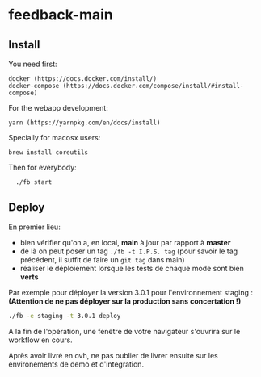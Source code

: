 # feedback-main

## Install
  You need first:

    docker (https://docs.docker.com/install/)
    docker-compose (https://docs.docker.com/compose/install/#install-compose)

  For the webapp development:

    yarn (https://yarnpkg.com/en/docs/install)

  Specially for macosx users:

    brew install coreutils

  Then for everybody:

  ```bash
    ./fb start
  ```


## Deploy

En premier lieu:
 - bien vérifier qu'on a, en local, **main** à jour par rapport à **master**
 - de là on peut poser un tag `./fb -t I.P.S. tag` (pour savoir le tag précédent, il suffit de faire un `git tag` dans main)
 - réaliser le déploiement lorsque les tests de chaque mode sont bien **verts**

Par exemple pour déployer la version 3.0.1 pour l'environnement staging :
**(Attention de ne pas déployer sur la production sans concertation !)**
```bash
./fb -e staging -t 3.0.1 deploy
```

A la fin de l'opération, une fenêtre de votre navigateur s'ouvrira sur le workflow en cours.

Après avoir livré en ovh, ne pas oublier de livrer ensuite sur les environements de demo et d'integration.

